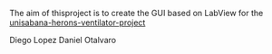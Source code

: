 
The aim of thisproject is to create the GUI based on LabView for the [unisabana-herons-ventilator-project](https://www.unisabana.edu.co/we-want-to-save-lives/unisabana-herons-ventilator-project/)

Diego Lopez
Daniel Otalvaro
